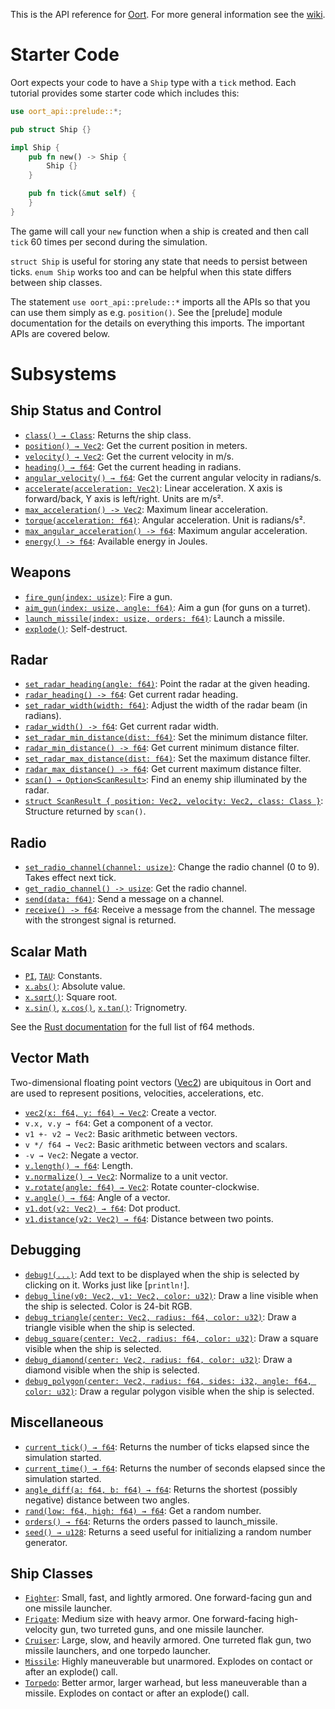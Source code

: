This is the API reference for [Oort](https://oort.rs). For more general information see
the [wiki](https://github.com/rlane/oort3/wiki).

# Starter Code

Oort expects your code to have a `Ship` type with a `tick` method. Each
tutorial provides some starter code which includes this:

```rust
use oort_api::prelude::*;

pub struct Ship {}

impl Ship {
    pub fn new() -> Ship {
        Ship {}
    }

    pub fn tick(&mut self) {
    }
}
```

The game will call your `new` function when a ship is created and then call
`tick` 60 times per second during the simulation.

`struct Ship` is useful for storing any state that needs to persist between
ticks. `enum Ship` works too and can be helpful when this state differs between
ship classes.

The statement `use oort_api::prelude::*` imports all the APIs so that you can use
them simply as e.g. `position()`. See the [prelude] module documentation for
the details on everything this imports. The important APIs are covered below.

# Subsystems

## Ship Status and Control

- [`class() → Class`](prelude::class): Returns the ship class.
- [`position() → Vec2`](prelude::position): Get the current position in meters.
- [`velocity() → Vec2`](prelude::velocity): Get the current velocity in m/s.
- [`heading() → f64`](prelude::heading): Get the current heading in radians.
- [`angular_velocity() → f64`](prelude::angular_velocity): Get the current angular velocity in radians/s.
- [`accelerate(acceleration: Vec2)`](prelude::accelerate): Linear acceleration. X axis is forward/back, Y axis is left/right. Units are m/s².
- [`max_acceleration() -> Vec2`](prelude::max_acceleration): Maximum linear acceleration.
- [`torque(acceleration: f64)`](prelude::torque): Angular acceleration. Unit is radians/s².
- [`max_angular_acceleration() -> f64`](prelude::max_angular_acceleration): Maximum angular acceleration.
- [`energy() -> f64`](prelude::energy): Available energy in Joules.

## Weapons

- [`fire_gun(index: usize)`](prelude::fire_gun): Fire a gun.
- [`aim_gun(index: usize, angle: f64)`](prelude::aim_gun): Aim a gun (for guns on a turret).
- [`launch_missile(index: usize, orders: f64)`](prelude::launch_missile): Launch a missile.
- [`explode()`](prelude::explode): Self-destruct.

## Radar

- [`set_radar_heading(angle: f64)`](prelude::set_radar_heading): Point the radar at the given heading.
- [`radar_heading() -> f64`](prelude::radar_heading): Get current radar heading.
- [`set_radar_width(width: f64)`](prelude::set_radar_width): Adjust the width of the radar beam (in radians).
- [`radar_width() -> f64`](prelude::radar_width): Get current radar width.
- [`set_radar_min_distance(dist: f64)`](prelude::set_radar_min_distance): Set the minimum distance filter.
- [`radar_min_distance() -> f64`](prelude::radar_min_distance): Get current minimum distance filter.
- [`set_radar_max_distance(dist: f64)`](prelude::set_radar_max_distance): Set the maximum distance filter.
- [`radar_max_distance() -> f64`](prelude::radar_max_distance): Get current maximum distance filter.
- [`scan() → Option<ScanResult>`](prelude::scan): Find an enemy ship illuminated by the radar.
- [`struct ScanResult { position: Vec2, velocity: Vec2, class: Class }`](prelude::ScanResult): Structure returned by `scan()`.

## Radio

- [`set_radio_channel(channel: usize)`](prelude::set_radio_channel): Change the radio channel (0 to 9). Takes effect next tick.
- [`get_radio_channel() -> usize`](prelude::get_radio_channel): Get the radio channel.
- [`send(data: f64)`](prelude::send): Send a message on a channel.
- [`receive() -> f64`](prelude::receive): Receive a message from the channel. The message with the strongest signal is returned.

## Scalar Math

- [`PI`](prelude::PI), [`TAU`](prelude::TAU): Constants.
- [`x.abs()`](f64::abs): Absolute value.
- [`x.sqrt()`](f64::sqrt): Square root.
- [`x.sin()`](f64::sin), [`x.cos()`](f64::cos), [`x.tan()`](f64::tan): Trignometry.

See the [Rust documentation](https://doc.rust-lang.org/std/primitive.f64.html) for the full list of f64 methods.

## Vector Math

Two-dimensional floating point vectors ([Vec2](prelude::Vec2)) are ubiquitous
in Oort and are used to represent positions, velocities, accelerations, etc.

- [`vec2(x: f64, y: f64) → Vec2`](prelude::vec2): Create a vector.
- `v.x, v.y → f64`: Get a component of a vector.
- `v1 +- v2 → Vec2`: Basic arithmetic between vectors.
- `v */ f64 → Vec2`: Basic arithmetic between vectors and scalars.
- `-v → Vec2`: Negate a vector.
- [`v.length() → f64`](prelude::Vec2::length): Length.
- [`v.normalize() → Vec2`](prelude::Vec2::normalize): Normalize to a unit vector.
- [`v.rotate(angle: f64) → Vec2`](prelude::Vec2::rotate): Rotate counter-clockwise.
- [`v.angle() → f64`](prelude::Vec2::angle): Angle of a vector.
- [`v1.dot(v2: Vec2) → f64`](prelude::Vec2::dot): Dot product.
- [`v1.distance(v2: Vec2) → f64`](prelude::Vec2::distance): Distance between two points.

## Debugging

- [`debug!(...)`](prelude::debug!): Add text to be displayed when the ship is selected by clicking on it. Works just like [`println!`].
- [`debug_line(v0: Vec2, v1: Vec2, color: u32)`](prelude::debug_line): Draw a line visible when the ship is selected. Color is 24-bit RGB.
- [`debug_triangle(center: Vec2, radius: f64, color: u32)`](prelude::debug_triangle): Draw a triangle visible when the ship is selected.
- [`debug_square(center: Vec2, radius: f64, color: u32)`](prelude::debug_square): Draw a square visible when the ship is selected.
- [`debug_diamond(center: Vec2, radius: f64, color: u32)`](prelude::debug_diamond): Draw a diamond visible when the ship is selected.
- [`debug_polygon(center: Vec2, radius: f64, sides: i32, angle: f64, color: u32)`](prelude::debug_polygon): Draw a regular polygon visible when the ship is selected.

## Miscellaneous

- [`current_tick() → f64`](prelude::current_tick): Returns the number of ticks elapsed since the simulation started.
- [`current_time() → f64`](prelude::current_time): Returns the number of seconds elapsed since the simulation started.
- [`angle_diff(a: f64, b: f64) → f64`](prelude::angle_diff): Returns the shortest (possibly negative) distance between two angles.
- [`rand(low: f64, high: f64) → f64`](prelude::rand): Get a random number.
- [`orders() → f64`](prelude::orders): Returns the orders passed to launch_missile.
- [`seed() → u128`](prelude::seed): Returns a seed useful for initializing a random number generator.

## Ship Classes

- [`Fighter`](prelude::Class::Fighter): Small, fast, and lightly armored. One forward-facing gun and one missile launcher.
- [`Frigate`](prelude::Class::Frigate): Medium size with heavy armor. One forward-facing high-velocity gun, two turreted guns, and one missile launcher.
- [`Cruiser`](prelude::Class::Cruiser): Large, slow, and heavily armored. One turreted flak gun, two missile launchers, and one torpedo launcher.
- [`Missile`](prelude::Class::Missile): Highly maneuverable but unarmored. Explodes on contact or after an explode() call.
- [`Torpedo`](prelude::Class::Torpedo): Better armor, larger warhead, but less maneuverable than a missile. Explodes on contact or after an explode() call.
